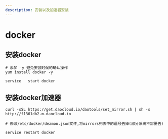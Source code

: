 ```yaml
---
description: 安装以及加速器安装
---
```


# docker



## 安装docker

```
# 添加 -y 避免安装时候的确认操作
yum install docker -y

service   start docker
```



## 安装docker加速器

```
curl -sSL https://get.daocloud.io/daotools/set_mirror.sh | sh -s http://f1361db2.m.daocloud.io

# 修改/etc/docker/deamon.json文件,将mirrors列表中的逗号去掉(部分系统不需要去)

service restart docker
```

